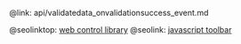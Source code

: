 @link: api/validatedata_onvalidationsuccess_event.md

@seolinktop: [web control library](https://webix.com)
@seolink: [javascript toolbar](https://webix.com/widget/toolbar/)